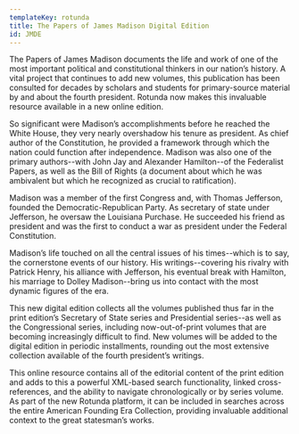 ```yaml
---
templateKey: rotunda
title: The Papers of James Madison Digital Edition
id: JMDE
---
```

The Papers of James Madison documents the life and work of one of the most important political and constitutional thinkers in our nation’s history. A vital project that continues to add new volumes, this publication has been consulted for decades by scholars and students for primary-source material by and about the fourth president. Rotunda now makes this invaluable resource available in a new online edition.

So significant were Madison’s accomplishments before he reached the White House, they very nearly overshadow his tenure as president. As chief author of the Constitution, he provided a framework through which the nation could function after independence. Madison was also one of the primary authors--with John Jay and Alexander Hamilton--of the Federalist Papers, as well as the Bill of Rights (a document about which he was ambivalent but which he recognized as crucial to ratification).

Madison was a member of the first Congress and, with Thomas Jefferson, founded the Democratic-Republican Party. As secretary of state under Jefferson, he oversaw the Louisiana Purchase. He succeeded his friend as president and was the first to conduct a war as president under the Federal Constitution.

Madison’s life touched on all the central issues of his times--which is to say, the cornerstone events of our history. His writings--covering his rivalry with Patrick Henry, his alliance with Jefferson, his eventual break with Hamilton, his marriage to Dolley Madison--bring us into contact with the most dynamic figures of the era.

This new digital edition collects all the volumes published thus far in the print edition’s Secretary of State series and Presidential series--as well as the Congressional series, including now-out-of-print volumes that are becoming increasingly difficult to find. New volumes will be added to the digital edition in periodic installments, rounding out the most extensive collection available of the fourth president’s writings.

This online resource contains all of the editorial content of the print edition and adds to this a powerful XML-based search functionality, linked cross-references, and the ability to navigate chronologically or by series volume. As part of the new Rotunda platform, it can be included in searches across the entire American Founding Era Collection, providing invaluable additional context to the great statesman’s works.